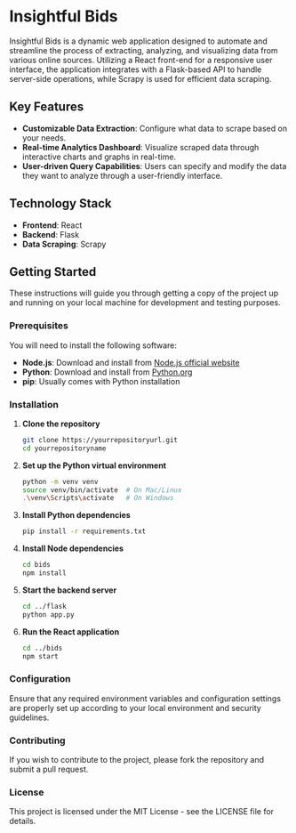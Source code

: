 # Insightful Bids 

Insightful Bids is a dynamic web application designed to automate and streamline the process of extracting, analyzing, and visualizing data from various online sources. Utilizing a React front-end for a responsive user interface, the application integrates with a Flask-based API to handle server-side operations, while Scrapy is used for efficient data scraping.

## Key Features

- **Customizable Data Extraction**: Configure what data to scrape based on your needs.
- **Real-time Analytics Dashboard**: Visualize scraped data through interactive charts and graphs in real-time.
- **User-driven Query Capabilities**: Users can specify and modify the data they want to analyze through a user-friendly interface.

## Technology Stack

- **Frontend**: React
- **Backend**: Flask
- **Data Scraping**: Scrapy

## Getting Started

These instructions will guide you through getting a copy of the project up and running on your local machine for development and testing purposes.

### Prerequisites

You will need to install the following software:

- **Node.js**: Download and install from [Node.js official website](https://nodejs.org/)
- **Python**: Download and install from [Python.org](https://python.org/)
- **pip**: Usually comes with Python installation

### Installation

1. **Clone the repository**
   
   ```bash
   git clone https://yourrepositoryurl.git
   cd yourrepositoryname
   
2. **Set up the Python virtual environment**
   
   ```bash
   python -m venv venv
   source venv/bin/activate  # On Mac/Linux
   .\venv\Scripts\activate   # On Windows
   
3. **Install Python dependencies**
   
   ```bash
   pip install -r requirements.txt
   
4. **Install Node dependencies**
   
   ```bash
   cd bids
   npm install
   
5. **Start the backend server**
   
   ```bash
   cd ../flask
   python app.py
   
6. **Run the React application**
   
    ```bash
   cd ../bids
   npm start

### Configuration

Ensure that any required environment variables and configuration settings are properly set up according to your local environment and security guidelines.

### Contributing

If you wish to contribute to the project, please fork the repository and submit a pull request.

### License
This project is licensed under the MIT License - see the LICENSE file for details.


